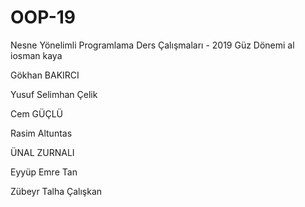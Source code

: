 ﻿# OOP-19
Nesne Yönelimli Programlama Ders Çalışmaları - 2019 Güz Dönemi
al iosman kaya

Gökhan BAKIRCI

Yusuf Selimhan Çelik 

Cem GÜÇLÜ

Rasim Altuntas

ÜNAL  ZURNALI

Eyyüp Emre Tan


Zübeyr Talha Çalışkan

